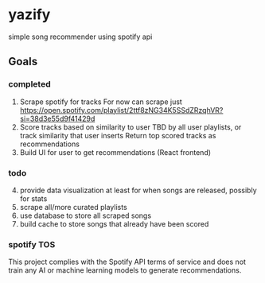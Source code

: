 # yazify

simple song recommender using spotify api

## Goals

### completed

1. Scrape spotify for tracks
   For now can scrape just https://open.spotify.com/playlist/2ttf8zNG34K5SSdZRzqhVR?si=38d3e55d9f41429d
2. Score tracks based on similarity to user
   TBD by all user playlists, or track similarity that user inserts
   Return top scored tracks as recommendations
3. Build UI for user to get recommendations (React frontend)

### todo

4. provide data visualization at least for when songs are released, possibly for stats
5. scrape all/more curated playlists
6. use database to store all scraped songs
7. build cache to store songs that already have been scored

### spotify TOS

This project complies with the Spotify API terms of service and does not
train any AI or machine learning models to generate recommendations.
